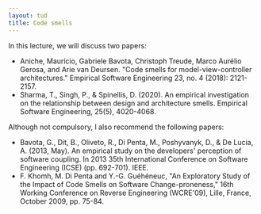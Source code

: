 ```yaml
---
layout: tud
title: Code smells
---
```


In this lecture, we will discuss two papers:

* Aniche, Maurício, Gabriele Bavota, Christoph Treude, Marco Aurélio Gerosa, and Arie van Deursen. "Code smells for model-view-controller architectures." Empirical Software Engineering 23, no. 4 (2018): 2121-2157.
* Sharma, T., Singh, P., & Spinellis, D. (2020). An empirical investigation on the relationship between design and architecture smells. Empirical Software Engineering, 25(5), 4020-4068.

Although not compulsory, I also recommend the following papers:

* Bavota, G., Dit, B., Oliveto, R., Di Penta, M., Poshyvanyk, D., & De Lucia, A. (2013, May). An empirical study on the developers' perception of software coupling. In 2013 35th International Conference on Software Engineering (ICSE) (pp. 692-701). IEEE.
* F. Khomh, M. Di Penta and Y.-G. Guéhéneuc, "An Exploratory Study of the Impact of Code Smells on Software Change-proneness," 16th Working Conference on Reverse Engineering (WCRE'09), Lille, France, October 2009, pp. 75-84.